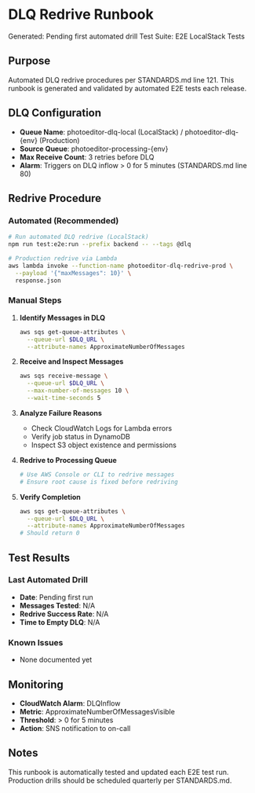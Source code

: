 # DLQ Redrive Runbook

Generated: Pending first automated drill
Test Suite: E2E LocalStack Tests

## Purpose

Automated DLQ redrive procedures per STANDARDS.md line 121.
This runbook is generated and validated by automated E2E tests each release.

## DLQ Configuration

- **Queue Name**: photoeditor-dlq-local (LocalStack) / photoeditor-dlq-{env} (Production)
- **Source Queue**: photoeditor-processing-{env}
- **Max Receive Count**: 3 retries before DLQ
- **Alarm**: Triggers on DLQ inflow > 0 for 5 minutes (STANDARDS.md line 80)

## Redrive Procedure

### Automated (Recommended)

```bash
# Run automated DLQ redrive (LocalStack)
npm run test:e2e:run --prefix backend -- --tags @dlq

# Production redrive via Lambda
aws lambda invoke --function-name photoeditor-dlq-redrive-prod \
  --payload '{"maxMessages": 10}' \
  response.json
```

### Manual Steps

1. **Identify Messages in DLQ**
   ```bash
   aws sqs get-queue-attributes \
     --queue-url $DLQ_URL \
     --attribute-names ApproximateNumberOfMessages
   ```

2. **Receive and Inspect Messages**
   ```bash
   aws sqs receive-message \
     --queue-url $DLQ_URL \
     --max-number-of-messages 10 \
     --wait-time-seconds 5
   ```

3. **Analyze Failure Reasons**
   - Check CloudWatch Logs for Lambda errors
   - Verify job status in DynamoDB
   - Inspect S3 object existence and permissions

4. **Redrive to Processing Queue**
   ```bash
   # Use AWS Console or CLI to redrive messages
   # Ensure root cause is fixed before redriving
   ```

5. **Verify Completion**
   ```bash
   aws sqs get-queue-attributes \
     --queue-url $DLQ_URL \
     --attribute-names ApproximateNumberOfMessages
   # Should return 0
   ```

## Test Results

### Last Automated Drill

- **Date**: Pending first run
- **Messages Tested**: N/A
- **Redrive Success Rate**: N/A
- **Time to Empty DLQ**: N/A

### Known Issues

- None documented yet

## Monitoring

- **CloudWatch Alarm**: DLQInflow
- **Metric**: ApproximateNumberOfMessagesVisible
- **Threshold**: > 0 for 5 minutes
- **Action**: SNS notification to on-call

## Notes

This runbook is automatically tested and updated each E2E test run.
Production drills should be scheduled quarterly per STANDARDS.md.
